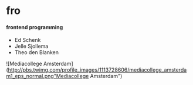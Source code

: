 # fro
#### frontend programming

+ Ed Schenk
+ Jelle Sjollema
+ Theo den Blanken

![Mediacollege Amsterdam](http://pbs.twimg.com/profile_images/1113728606/mediacollege_amsterdam1_eps_normal.png"Mediacollege Amsterdam")
